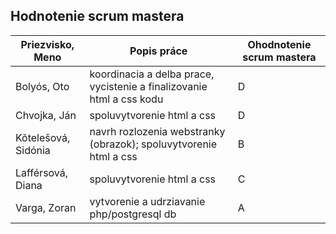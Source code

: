 ## Hodnotenie scrum mastera

Priezvisko, Meno | Popis práce | Ohodnotenie scrum mastera
-----------------|-------------|---------------------------
Bolyós, Oto | koordinacia a delba prace, vycistenie a finalizovanie html a css kodu | D
Chvojka, Ján | spoluvytvorenie html a css | D
Kõtelešová, Sidónia | navrh rozlozenia webstranky (obrazok); spoluvytvorenie html a css | B
Lafférsová, Diana | spoluvytvorenie html a css | C
Varga, Zoran | vytvorenie a udrziavanie php/postgresql db | A
